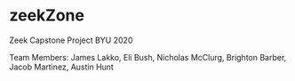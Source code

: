 # zeekZone
Zeek Capstone Project BYU 2020

Team Members: James Lakko, Eli Bush, Nicholas McClurg, Brighton Barber, Jacob Martinez, Austin Hunt
